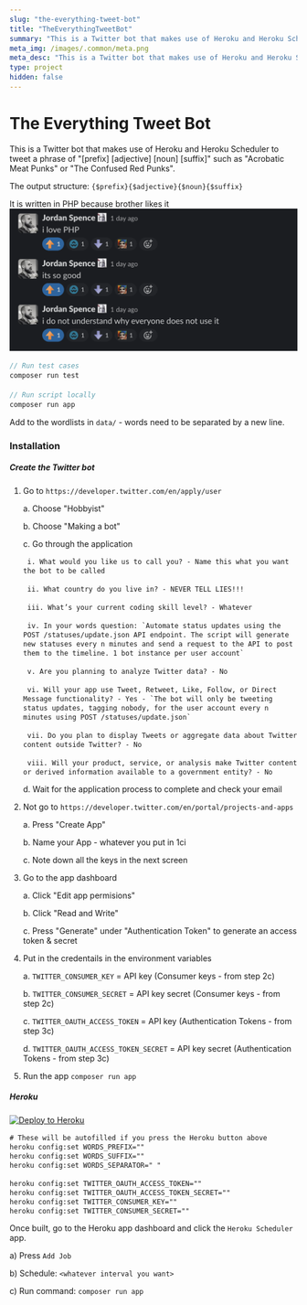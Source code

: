 ```yaml
---
slug: "the-everything-tweet-bot"
title: "TheEverythingTweetBot"
summary: "This is a Twitter bot that makes use of Heroku and Heroku Scheduler to tweet"
meta_img: /images/.common/meta.png
meta_desc: "This is a Twitter bot that makes use of Heroku and Heroku Scheduler to tweet"
type: project
hidden: false
---
```


# The Everything Tweet Bot

This is a Twitter bot that makes use of Heroku and Heroku Scheduler to tweet a phrase of "[prefix] [adjective] [noun] [suffix]" such as "Acrobatic Meat Punks" or "The Confused Red Punks".

The output structure: `{$prefix}{$adjective}{$noun}{$suffix}`

It is written in PHP because brother likes it
![images/the-everything-tweet-bot/jordan.png](images/the-everything-tweet-bot/jordan.png)

```php
// Run test cases
composer run test

// Run script locally
composer run app
```

Add to the wordlists in `data/` - words need to be separated by a new line.

### Installation

##### Create the Twitter bot

1. Go to `https://developer.twitter.com/en/apply/user`

    a. Choose "Hobbyist"

    b. Choose "Making a bot"
    
    c. Go through the application

        i. What would you like us to call you? - Name this what you want the bot to be called

        ii. What country do you live in? - NEVER TELL LIES!!!

        iii. What’s your current coding skill level? - Whatever

        iv. In your words question: `Automate status updates using the POST /statuses/update.json API endpoint. The script will generate new statuses every n minutes and send a request to the API to post them to the timeline. 1 bot instance per user account`

        v. Are you planning to analyze Twitter data? - No

        vi. Will your app use Tweet, Retweet, Like, Follow, or Direct Message functionality? - Yes - `The bot will only be tweeting status updates, tagging nobody, for the user account every n minutes using POST /statuses/update.json`

        vii. Do you plan to display Tweets or aggregate data about Twitter content outside Twitter? - No

        viii. Will your product, service, or analysis make Twitter content or derived information available to a government entity? - No

    d. Wait for the application process to complete and check your email

2. Not go to `https://developer.twitter.com/en/portal/projects-and-apps`

    a. Press "Create App"

    b. Name your App - whatever you put in 1ci

    c. Note down all the keys in the next screen

3. Go to the app dashboard

    a. Click "Edit app permisions"

    b. Click "Read and Write"

    c. Press "Generate" under "Authentication Token" to generate an access token & secret

4. Put in the credentails in the environment variables

    a. `TWITTER_CONSUMER_KEY` = API key (Consumer keys - from step 2c)

    b. `TWITTER_CONSUMER_SECRET` =  API key secret (Consumer keys - from step 2c)

    c. `TWITTER_OAUTH_ACCESS_TOKEN` = API key (Authentication Tokens - from step 3c)

    d. `TWITTER_OAUTH_ACCESS_TOKEN_SECRET` = API key secret (Authentication Tokens - from step 3c)

5. Run the app `composer run app`

##### Heroku

[![Deploy to Heroku](https://www.herokucdn.com/deploy/button.svg)](https://dashboard.heroku.com/new?template=https%3A%2F%2Fgithub.com%2F409H%2FTheEverthingTweetBot)

```
# These will be autofilled if you press the Heroku button above
heroku config:set WORDS_PREFIX=""
heroku config:set WORDS_SUFFIX=""
heroku config:set WORDS_SEPARATOR=" "

heroku config:set TWITTER_OAUTH_ACCESS_TOKEN=""
heroku config:set TWITTER_OAUTH_ACCESS_TOKEN_SECRET=""
heroku config:set TWITTER_CONSUMER_KEY=""
heroku config:set TWITTER_CONSUMER_SECRET=""
```

Once built, go to the Heroku app dashboard and click the `Heroku Scheduler` app.

a) Press `Add Job`

b) Schedule: `<whatever interval you want>`

c) Run command: `composer run app`